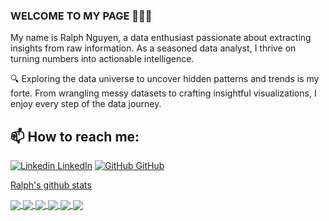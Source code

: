 ### WELCOME TO MY PAGE 👋👋👋
My name is Ralph Nguyen, a data enthusiast passionate about extracting insights from raw information. As a seasoned data analyst, I thrive on turning numbers into actionable intelligence.

🔍 Exploring the data universe to uncover hidden patterns and trends is my forte. From wrangling messy datasets to crafting insightful visualizations, I enjoy every step of the data journey.<br>
## 📫 How to reach me: 

[![Linkedin](https://i.stack.imgur.com/gVE0j.png) LinkedIn](https://www.linkedin.com/in/ralph-nguyen/) [![GitHub](https://i.stack.imgur.com/tskMh.png) GitHub](https://github.com/RalphGradien)



  [Ralph's github stats](https://github-readme-stats-git-masterrstaa-rickstaa.vercel.app/api?username=RalphGradien&show_icons=true&theme=tokyonight&hide=contribs,prs,issues)

<a href="https://github.com/RalphGradien/HomeWorkoutRecommendations">
  <!-- Change the `github-readme-stats.anuraghazra1.vercel.app` to `github-readme-stats.vercel.app`  -->
  <img align="center" src="https://github-readme-stats.anuraghazra1.vercel.app/api/pin/?username=RalphGradien&repo=HomeWorkoutRecommendations&theme=radical" />
</a>
<a href="https://github.com/RalphGradien/Crime-Prediction-in-Vancouver">
  <!-- Change the `github-readme-stats.anuraghazra1.vercel.app` to `github-readme-stats.vercel.app`  -->
  <img align="center" src="https://github-readme-stats.anuraghazra1.vercel.app/api/pin/?username=RalphGradien&repo=Crime-Prediction-in-Vancouver&theme=synthwave" />
</a>
<a href="https://github.com/RalphGradien/Energy-and-Environmental-Data-Exploration">
  <!-- Change the `github-readme-stats.anuraghazra1.vercel.app` to `github-readme-stats.vercel.app`  -->
  <img align="center" src="https://github-readme-stats.anuraghazra1.vercel.app/api/pin/?username=RalphGradien&repo=Energy-and-Environmental-Data-Exploration&theme=highcontrast" />
</a>    
<a href="https://github.com/RalphGradien/Employee-Turnover-and-HR-data-Exploration">
  <!-- Change the `github-readme-stats.anuraghazra1.vercel.app` to `github-readme-stats.vercel.app`  -->
  <img align="center" src="https://github-readme-stats.anuraghazra1.vercel.app/api/pin/?username=RalphGradien&repo=Employee-Turnover-and-HR-data-Exploration&theme=dracula" />
<a href="https://github.com/RalphGradien/Mobile-Repair-Service-App">
  <!-- Change the `github-readme-stats.anuraghazra1.vercel.app` to `github-readme-stats.vercel.app`  -->
  <img align="center" src="https://github-readme-stats.anuraghazra1.vercel.app/api/pin/?username=RalphGradien&repo=Mobile-Repair-Service-App&theme=merko" />
</a>
<a href="https://github.com/RalphGradien/Car-Service-Android-App">
  <!-- Change the `github-readme-stats.anuraghazra1.vercel.app` to `github-readme-stats.vercel.app`  -->
  <img align="center" src="https://github-readme-stats.anuraghazra1.vercel.app/api/pin/?username=RalphGradien&repo=Car-Service-Android-App&theme=gruvbox" />
</a>    
